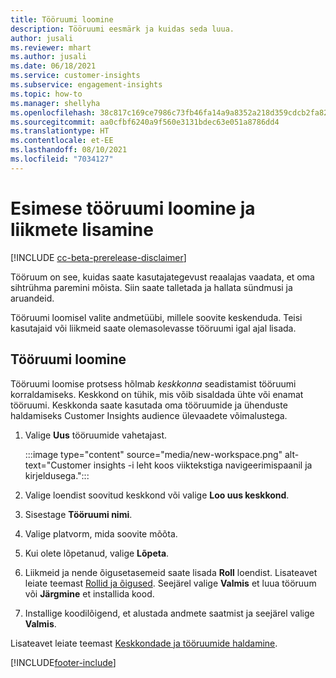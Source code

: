```yaml
---
title: Tööruumi loomine
description: Tööruumi eesmärk ja kuidas seda luua.
author: jusali
ms.reviewer: mhart
ms.author: jusali
ms.date: 06/18/2021
ms.service: customer-insights
ms.subservice: engagement-insights
ms.topic: how-to
ms.manager: shellyha
ms.openlocfilehash: 38c817c169ce7986c73fb46fa14a9a8352a218d359cdcb2fa822a34303ff5ecc
ms.sourcegitcommit: aa0cfbf6240a9f560e3131bdec63e051a8786dd4
ms.translationtype: HT
ms.contentlocale: et-EE
ms.lasthandoff: 08/10/2021
ms.locfileid: "7034127"
---
```

# <a name="create-the-first-workspaces-and-add-members"></a>Esimese tööruumi loomine ja liikmete lisamine

[!INCLUDE [cc-beta-prerelease-disclaimer](includes/cc-beta-prerelease-disclaimer.md)]

Tööruum on see, kuidas saate kasutajategevust reaalajas vaadata, et oma sihtrühma paremini mõista. Siin saate talletada ja hallata sündmusi ja aruandeid.

Tööruumi loomisel valite andmetüübi, millele soovite keskenduda. Teisi kasutajaid või liikmeid saate olemasolevasse tööruumi igal ajal lisada. 

## <a name="create-a-workspace"></a>Tööruumi loomine

Tööruumi loomise protsess hõlmab *keskkonna* seadistamist tööruumi korraldamiseks. Keskkond on tühik, mis võib sisaldada ühte või enamat tööruumi. Keskkonda saate kasutada oma tööruumide ja ühenduste haldamiseks Customer Insights audience ülevaadete võimalustega.

1. Valige **Uus** tööruumide vahetajast.

   :::image type="content" source="media/new-workspace.png" alt-text="Customer insights -i leht koos viiktekstiga navigeerimispaanil ja kirjeldusega.":::

1. Valige loendist soovitud keskkond või valige **Loo uus keskkond**.
1. Sisestage **Tööruumi nimi**.
1. Valige platvorm, mida soovite mõõta.
1. Kui olete lõpetanud, valige **Lõpeta**. 
1. Liikmeid ja nende õigusetasemeid saate lisada **Roll** loendist. Lisateavet leiate teemast [Rollid ja õigused](user-roles.md). Seejärel valige **Valmis** et luua tööruum või **Järgmine** et installida kood.
1. Installige koodilõigend, et alustada andmete saatmist ja seejärel valige **Valmis**.

Lisateavet leiate teemast [Keskkondade ja tööruumide haldamine](manage-environments-workspaces.md).

[!INCLUDE[footer-include](../includes/footer-banner.md)]
